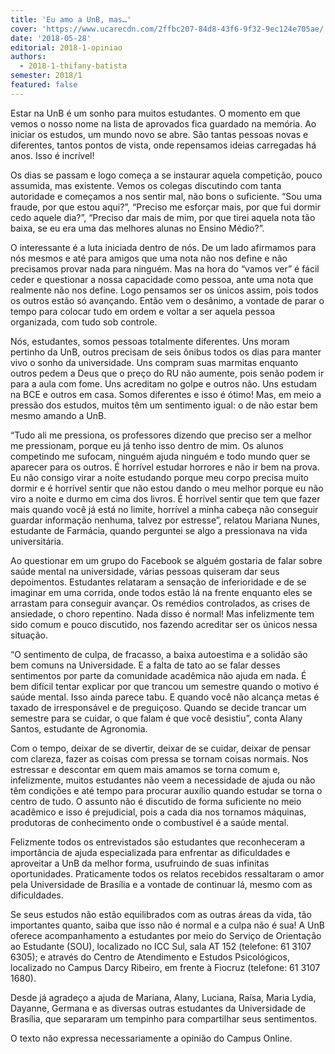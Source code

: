 ```yaml
---
title: 'Eu amo a UnB, mas…'
cover: 'https://www.ucarecdn.com/2ffbc207-84d8-43f6-9f32-9ec124e705ae/'
date: '2018-05-28'
editorial: 2018-1-opiniao
authors:
  - 2018-1-thifany-batista
semester: 2018/1
featured: false
---
```

Estar na UnB é um sonho para muitos estudantes. O momento em que vemos o nosso nome na lista de aprovados fica guardado na memória. Ao iniciar os estudos, um mundo novo se abre. São tantas pessoas novas e diferentes, tantos pontos de vista, onde repensamos ideias carregadas há anos. Isso é incrível!

Os dias se passam e logo começa a se instaurar aquela competição, pouco assumida, mas existente. Vemos os colegas discutindo com tanta autoridade e começamos a nos sentir mal, não bons o suficiente. “Sou uma fraude, por que estou aqui?”, “Preciso me esforçar mais, por que fui dormir cedo aquele dia?”, “Preciso dar mais de mim, por que tirei aquela nota tão baixa, se eu era uma das melhores alunas no Ensino Médio?”.

O interessante é a luta iniciada dentro de nós. De um lado afirmamos para nós mesmos e até para amigos que uma nota não nos define e não precisamos provar nada para ninguém. Mas na hora do “vamos ver” é fácil ceder e questionar a nossa capacidade como pessoa, ante uma nota que realmente não nos define. Logo pensamos ser os únicos assim, pois todos os outros estão só avançando. Então vem o desânimo, a vontade de parar o tempo para colocar tudo em ordem e voltar a ser aquela pessoa organizada, com tudo sob controle.

Nós, estudantes, somos pessoas totalmente diferentes. Uns moram pertinho da UnB, outros precisam de seis ônibus todos os dias para manter vivo o sonho da universidade. Uns compram suas marmitas enquanto outros pedem a Deus que o preço do RU não aumente, pois senão podem ir para a aula com fome. Uns acreditam no golpe e outros não. Uns estudam na BCE e outros em casa. Somos diferentes e isso é ótimo! Mas, em meio a pressão dos estudos, muitos têm um sentimento igual: o de não estar bem mesmo amando a UnB.

“Tudo ali me pressiona, os professores dizendo que preciso ser a melhor me pressionam, porque eu já tenho isso dentro de mim. Os alunos competindo me sufocam, ninguém ajuda ninguém e todo mundo quer se aparecer para os outros. É horrível estudar horrores e não ir bem na prova. Eu não consigo virar a noite estudando porque meu corpo precisa muito dormir e é horrível sentir que não estou dando o meu melhor porque eu não viro a noite e durmo em cima dos livros. É horrível sentir que tem que fazer mais quando você já está no limite, horrível a minha cabeça não conseguir guardar informação nenhuma, talvez por estresse”, relatou Mariana Nunes, estudante de Farmácia, quando perguntei se algo a pressionava na vida universitária.

Ao questionar em um grupo do Facebook se alguém gostaria de falar sobre saúde mental na universidade, várias pessoas quiseram dar seus depoimentos. Estudantes relataram a sensação de inferioridade e de se imaginar em uma corrida, onde todos estão lá na frente enquanto eles se arrastam para conseguir avançar. Os remédios controlados, as crises de ansiedade, o choro repentino. Nada disso é normal! Mas infelizmente tem sido comum e pouco discutido, nos fazendo acreditar ser os únicos nessa situação.

“O sentimento de culpa, de fracasso, a baixa autoestima e a solidão são bem comuns na Universidade. E a falta de tato ao se falar desses sentimentos por parte da comunidade acadêmica não ajuda em nada. É bem difícil tentar explicar por que trancou um semestre quando o motivo é saúde mental. Isso ainda parece tabu. E quando você não alcança metas é taxado de irresponsável e de preguiçoso. Quando se decide trancar um semestre para se cuidar, o que falam é que você desistiu”, conta Alany Santos, estudante de Agronomia.

Com o tempo, deixar de se divertir, deixar de se cuidar, deixar de pensar com clareza, fazer as coisas com pressa se tornam coisas normais. Nos estressar e descontar em quem mais amamos se torna comum e, infelizmente, muitos estudantes não veem a necessidade de ajuda ou não têm condições e até tempo para procurar auxílio quando estudar se torna o centro de tudo. O assunto não é discutido de forma suficiente no meio acadêmico e isso é prejudicial, pois a cada dia nos tornamos máquinas, produtoras de conhecimento onde o combustível é a saúde mental.

Felizmente todos os entrevistados são estudantes que reconheceram a importância de ajuda especializada para enfrentar as dificuldades e aproveitar a UnB da melhor forma, usufruindo de suas infinitas oportunidades. Praticamente todos os relatos recebidos ressaltaram o amor pela Universidade de Brasília e a vontade de continuar lá, mesmo com as dificuldades.

Se seus estudos não estão equilibrados com as outras áreas da vida, tão importantes quanto, saiba que isso não é normal e a culpa não é sua! A UnB oferece acompanhamento a estudantes por meio do Serviço de Orientação ao Estudante (SOU), localizado no ICC  Sul, sala AT 152 (telefone: 61 3107 6305); e através do Centro de Atendimento e Estudos Psicológicos, localizado no Campus Darcy Ribeiro, em frente à Fiocruz (telefone: 61 3107 1680).

Desde já agradeço a ajuda de Mariana, Alany, Luciana, Raísa, Maria Lydia, Dayanne, Germana e as diversas outras estudantes da Universidade de Brasília, que separaram um tempinho para compartilhar seus sentimentos.

O texto não expressa necessariamente a opinião do Campus Online.
